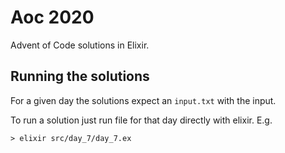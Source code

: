 # Aoc 2020

Advent of Code solutions in Elixir.

## Running the solutions

For a given day the solutions expect an `input.txt` with the input.

To run a solution just run file for that day directly with elixir. E.g.

```
> elixir src/day_7/day_7.ex
```

